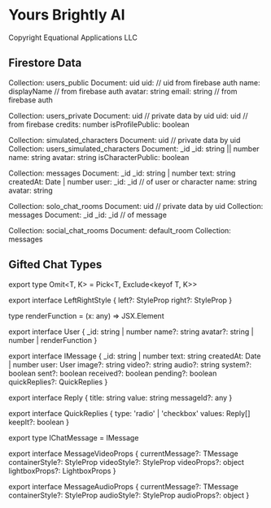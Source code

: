 # Yours Brightly AI  

Copyright Equational Applications LLC

## Firestore Data  

Collection: users_public
    Document: uid 
        uid: // uid from firebase auth
        name: displayName // from firebase auth
        avatar: string
        email: string // from firebase auth

Collection: users_private
    Document: uid // private data by uid
        uid: uid // from firebase
        credits: number
        isProfilePublic: boolean

Collection: simulated_characters
    Document: uid // private data by uid
        Collection: users_simulated_characters
            Document: _id
                _id: string || number
                name: string
                avatar: string
                isCharacterPublic: boolean

Collection: messages
    Document: _id
        _id: string | number
        text: string
        createdAt: Date | number
        user:
            _id: _id // of user or character
            name: string
            avatar: string


Collection: solo_chat_rooms
    Document: uid // private data by uid
        Collection: messages
            Document: _id
                _id: _id // of message

Collection: social_chat_rooms
    Document: default_room
        Collection: messages



## Gifted Chat Types  

export type Omit<T, K> = Pick<T, Exclude<keyof T, K>>

export interface LeftRightStyle<T> {
  left?: StyleProp<T>
  right?: StyleProp<T>
}

type renderFunction = (x: any) => JSX.Element

export interface User {
  _id: string | number
  name?: string
  avatar?: string | number | renderFunction
}

export interface IMessage {
  _id: string | number
  text: string
  createdAt: Date | number
  user: User
  image?: string
  video?: string
  audio?: string
  system?: boolean
  sent?: boolean
  received?: boolean
  pending?: boolean
  quickReplies?: QuickReplies
}

export interface Reply {
  title: string
  value: string
  messageId?: any
}

export interface QuickReplies {
  type: 'radio' | 'checkbox'
  values: Reply[]
  keepIt?: boolean
}

export type IChatMessage = IMessage

export interface MessageVideoProps<TMessage extends IMessage> {
  currentMessage?: TMessage
  containerStyle?: StyleProp<ViewStyle>
  videoStyle?: StyleProp<ViewStyle>
  videoProps?: object
  lightboxProps?: LightboxProps
}

export interface MessageAudioProps<TMessage extends IMessage> {
  currentMessage?: TMessage
  containerStyle?: StyleProp<ViewStyle>
  audioStyle?: StyleProp<ViewStyle>
  audioProps?: object
}